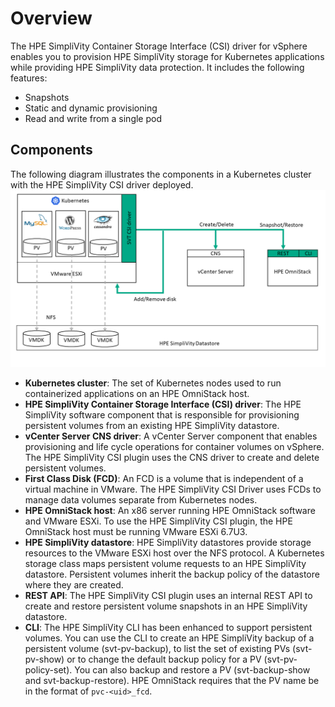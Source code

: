 # Overview

The HPE SimpliVity Container Storage Interface (CSI) driver for vSphere enables you to provision HPE SimpliVity storage for Kubernetes applications while providing HPE SimpliVity data protection. It includes the following features:

- Snapshots
- Static and dynamic provisioning
- Read and write from a single pod

## Components

The following diagram illustrates the components in a Kubernetes cluster with the HPE SimpliVity CSI driver deployed.
![graphics/architecture.png](graphics/architecture.png)

- **Kubernetes cluster**: The set of Kubernetes nodes used to run containerized applications on an HPE OmniStack host.
- **HPE SimpliVity Container Storage Interface (CSI) driver**: The HPE SimpliVity software component that is responsible for provisioning persistent volumes from an existing HPE SimpliVity datastore.
- **vCenter Server CNS driver**: A vCenter Server component that enables provisioning and life cycle operations for container volumes on vSphere. The HPE SimpliVity CSI plugin uses the CNS driver to create and delete persistent volumes.
- **First Class Disk (FCD)**: An FCD is a volume that is independent of a virtual machine in VMware. The HPE SimpliVity CSI Driver uses FCDs to manage data volumes separate from Kubernetes nodes.
- **HPE OmniStack host**: An x86 server running HPE OmniStack software and VMware ESXi. To use the HPE SimpliVity CSI plugin, the HPE OmniStack host must be running VMware ESXi 6.7U3.
- **HPE SimpliVity datastore**: HPE SimpliVity datastores provide storage resources to the VMware ESXi host over the NFS protocol. A Kubernetes storage class maps persistent volume requests to an HPE SimpliVity datastore. Persistent volumes inherit the backup policy of the datastore where they are created.
- **REST API**: The HPE SimpliVity CSI plugin uses an internal REST API to create and restore persistent volume snapshots in an HPE SimpliVity datastore.
- **CLI**: The HPE SimpliVity CLI has been enhanced to support persistent volumes. You can use the CLI to create an HPE SimpliVity backup of a persistent volume (svt-pv-backup), to list the set of existing PVs (svt-pv-show) or to change the default backup policy for a PV (svt-pv-policy-set). You can also backup and restore a PV (svt-backup-show and svt-backup-restore). HPE OmniStack requires that the PV name be in the format of `pvc-<uid>_fcd`.
